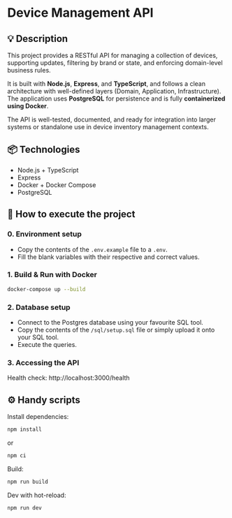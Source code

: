 # Device Management API

## 💡 Description

This project provides a RESTful API for managing a collection of devices, supporting updates, filtering by brand or state, and enforcing domain-level business rules.

It is built with **Node.js**, **Express**, and **TypeScript**, and follows a clean architecture with well-defined layers (Domain, Application, Infrastructure). The application uses **PostgreSQL** for persistence and is fully **containerized using Docker**.

The API is well-tested, documented, and ready for integration into larger systems or standalone use in device inventory management contexts.

## 📦 Technologies

- Node.js + TypeScript
- Express
- Docker + Docker Compose
- PostgreSQL

## 🚀 How to execute the project

### 0. Environment setup

- Copy the contents of the `.env.example` file to a `.env`.
- Fill the blank variables with their respective and correct values.

### 1. Build & Run with Docker

```bash
docker-compose up --build
```

### 2. Database setup

- Connect to the Postgres database using your favourite SQL tool.
- Copy the contents of the `/sql/setup.sql` file or simply upload it onto your SQL tool.
- Execute the queries.

### 3. Accessing the API

Health check: http://localhost:3000/health

## ⚙️ Handy scripts

Install dependencies:

```bash
npm install
```

or

```bash
npm ci
```

Build:

```bash
npm run build
```

Dev with hot-reload:

```bash
npm run dev
```
